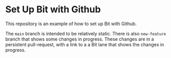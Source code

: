 # Set Up Bit with Github

This repository is an example of how to set up Bit with Github.

The `main` branch is intended to be relatively static. There is also `new-feature` branch that shows some changes in progress. These changes are in a persistent pull-request, with a link to a a Bit lane that shows the changes in progress.
